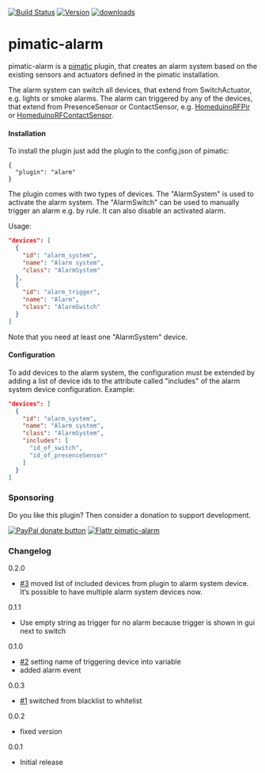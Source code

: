 [![Build Status](http://img.shields.io/travis/michbeck100/pimatic-alarm/master.svg)](https://travis-ci.org/michbeck100/pimatic-alarm)
[![Version](https://img.shields.io/npm/v/pimatic-alarm.svg)](https://img.shields.io/npm/v/pimatic-alarm.svg)
[![downloads][downloads-image]][downloads-url]

[downloads-image]: https://img.shields.io/npm/dm/pimatic-alarm.svg?style=flat
[downloads-url]: https://npmjs.org/package/pimatic-alarm

pimatic-alarm
=======================

pimatic-alarm is a [pimatic](https://github.com/pimatic/pimatic) plugin, that creates an alarm system based on the existing sensors and actuators defined in the pimatic installation.

The alarm system can switch all devices, that extend from SwitchActuator, e.g. lights or smoke alarms.
The alarm can triggered by any of the devices, that extend from PresenceSensor or ContactSensor, e.g. [HomeduinoRFPir](https://github.com/pimatic/pimatic-homeduino#pir-sensor-example) or [HomeduinoRFContactSensor](https://github.com/pimatic/pimatic-homeduino#contact-sensor-example).

#### Installation

To install the plugin just add the plugin to the config.json of pimatic:

    {
      "plugin": "alarm"   
    }

The plugin comes with two types of devices. The "AlarmSystem" is used to activate the alarm system. The "AlarmSwitch" can be used to manually trigger an alarm e.g. by rule. It can also disable an activated alarm.

Usage:

```json
"devices": [
  {
    "id": "alarm_system",
    "name": "Alarm system",
    "class": "AlarmSystem"
  },
  {
    "id": "alarm_trigger",
    "name": "Alarm",
    "class": "AlarmSwitch"
  }
]
```

Note that you need at least one "AlarmSystem" device.

#### Configuration

To add devices to the alarm system, the configuration must be extended by adding a list of device ids to the attribute called "includes" of the alarm system device configuration.
Example:

```json
"devices": [
  {
    "id": "alarm_system",
    "name": "Alarm system",
    "class": "AlarmSystem",
    "includes": [
      "id_of_switch",
      "id_of_presenceSensor"
    ]
  }
]
```

### Sponsoring

Do you like this plugin? Then consider a donation to support development.

<span class="badge-paypal"><a href="https://www.paypal.com/cgi-bin/webscr?cmd=_s-xclick&hosted_button_id=2T48JXA589B4Y" title="Donate to this project using Paypal"><img src="https://img.shields.io/badge/paypal-donate-yellow.svg" alt="PayPal donate button" /></a></span>
[![Flattr pimatic-alarm](http://api.flattr.com/button/flattr-badge-large.png)](https://flattr.com/submit/auto?user_id=michbeck100&url=https://github.com/michbeck100/pimatic-alarm&title=pimatic-alarm&language=&tags=github&category=software)

### Changelog
0.2.0
* [#3](https://github.com/michbeck100/pimatic-alarm/issues/3) moved list of included devices from plugin to alarm system device. It’s possible to have multiple alarm system devices now.

0.1.1
* Use empty string as trigger for no alarm because trigger is shown in gui next to switch

0.1.0
* [#2](https://github.com/michbeck100/pimatic-alarm/issues/2) setting name of triggering device into variable
* added alarm event

0.0.3
* [#1](https://github.com/michbeck100/pimatic-alarm/issues/1) switched from blacklist to whitelist

0.0.2
* fixed version

0.0.1
* Initial release
